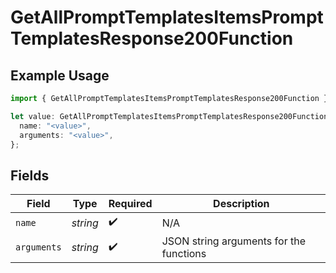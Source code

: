 # GetAllPromptTemplatesItemsPromptTemplatesResponse200Function

## Example Usage

```typescript
import { GetAllPromptTemplatesItemsPromptTemplatesResponse200Function } from "orq-poc-typescript-multi-env-version/models/operations";

let value: GetAllPromptTemplatesItemsPromptTemplatesResponse200Function = {
  name: "<value>",
  arguments: "<value>",
};
```

## Fields

| Field                                   | Type                                    | Required                                | Description                             |
| --------------------------------------- | --------------------------------------- | --------------------------------------- | --------------------------------------- |
| `name`                                  | *string*                                | :heavy_check_mark:                      | N/A                                     |
| `arguments`                             | *string*                                | :heavy_check_mark:                      | JSON string arguments for the functions |